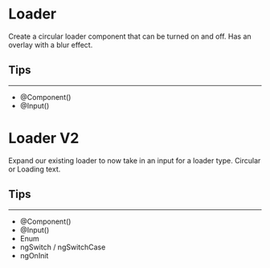 # Loader

Create a circular loader component that can be turned on and off. Has an overlay with a blur effect.

## Tips
---
- @Component()
- @Input()

# Loader V2

Expand our existing loader to now take in an input for a loader type. Circular or Loading text.

## Tips
---
- @Component()
- @Input()
- Enum
- ngSwitch / ngSwitchCase
- ngOnInit

